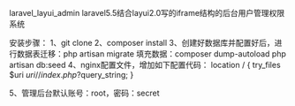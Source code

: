 laravel_layui_admin
laravel5.5结合layui2.0写的iframe结构的后台用户管理权限系统

安装步骤：
1、git clone
2、composer install
3、创建好数据库并配置好后，进行数据表迁移：php artisan migrate
    填充数据：composer dump-autoload
              php artisan db:seed
4、nginx配置文件，增加如下配置代码：
    location / {
        try_files $uri $uri/ /index.php?$query_string;
    }
    
5、管理后台默认账号：root，密码：secret